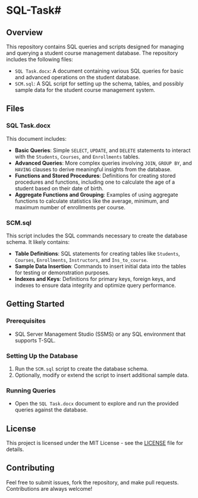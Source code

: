 # SQL-Task# 

## Overview
This repository contains SQL queries and scripts designed for managing and querying a student course management database. The repository includes the following files:

- `SQL Task.docx`: A document containing various SQL queries for basic and advanced operations on the student database.
- `SCM.sql`: A SQL script for setting up the schema, tables, and possibly sample data for the student course management system.

## Files

### SQL Task.docx
This document includes:

- **Basic Queries**: Simple `SELECT`, `UPDATE`, and `DELETE` statements to interact with the `Students`, `Courses`, and `Enrollments` tables.
- **Advanced Queries**: More complex queries involving `JOIN`, `GROUP BY`, and `HAVING` clauses to derive meaningful insights from the database.
- **Functions and Stored Procedures**: Definitions for creating stored procedures and functions, including one to calculate the age of a student based on their date of birth.
- **Aggregate Functions and Grouping**: Examples of using aggregate functions to calculate statistics like the average, minimum, and maximum number of enrollments per course.

### SCM.sql
This script includes the SQL commands necessary to create the database schema. It likely contains:

- **Table Definitions**: SQL statements for creating tables like `Students`, `Courses`, `Enrollments`, `Instructors`, and `Ins_to_course`.
- **Sample Data Insertion**: Commands to insert initial data into the tables for testing or demonstration purposes.
- **Indexes and Keys**: Definitions for primary keys, foreign keys, and indexes to ensure data integrity and optimize query performance.

## Getting Started

### Prerequisites
- SQL Server Management Studio (SSMS) or any SQL environment that supports T-SQL.

### Setting Up the Database
1. Run the `SCM.sql` script to create the database schema.
2. Optionally, modify or extend the script to insert additional sample data.

### Running Queries
- Open the `SQL Task.docx` document to explore and run the provided queries against the database.

## License
This project is licensed under the MIT License - see the [LICENSE](LICENSE) file for details.

## Contributing
Feel free to submit issues, fork the repository, and make pull requests. Contributions are always welcome!

